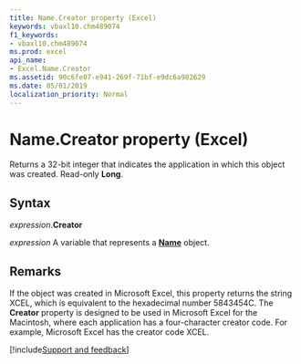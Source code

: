 ```yaml
---
title: Name.Creator property (Excel)
keywords: vbaxl10.chm489074
f1_keywords:
- vbaxl10.chm489074
ms.prod: excel
api_name:
- Excel.Name.Creator
ms.assetid: 90c6fe07-e941-269f-71bf-e9dc6a982629
ms.date: 05/01/2019
localization_priority: Normal
---
```



# Name.Creator property (Excel)

Returns a 32-bit integer that indicates the application in which this object was created. Read-only **Long**.


## Syntax

_expression_.**Creator**

_expression_ A variable that represents a **[Name](Excel.Name.md)** object.


## Remarks

If the object was created in Microsoft Excel, this property returns the string XCEL, which is equivalent to the hexadecimal number 5843454C. The **Creator** property is designed to be used in Microsoft Excel for the Macintosh, where each application has a four-character creator code. For example, Microsoft Excel has the creator code XCEL.




[!include[Support and feedback](~/includes/feedback-boilerplate.md)]